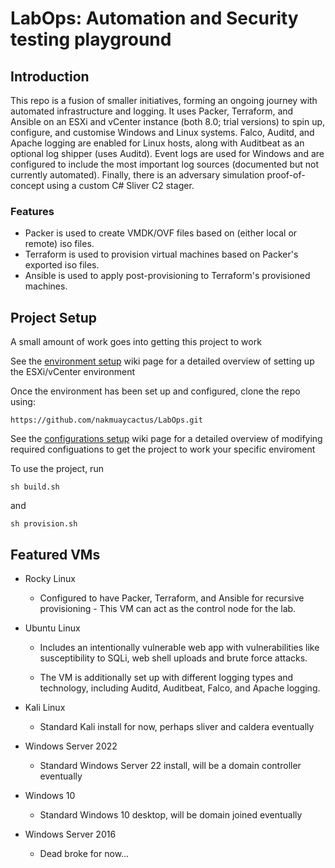 # LabOps: Automation and Security testing playground

## Introduction

This repo is a fusion of smaller initiatives, forming an ongoing journey with automated infrastructure and logging. It uses Packer, Terraform, and Ansible on an ESXi and vCenter instance (both 8.0; trial versions) to spin up, configure, and customise Windows and Linux systems. Falco, Auditd, and Apache logging are enabled for Linux hosts, along with Auditbeat as an optional log shipper (uses Auditd). Event logs are used for Windows and are configured to include the most important log sources (documented but not currently automated). Finally, there is an adversary simulation proof-of-concept using a custom C# Sliver C2 stager.

### Features

- Packer is used to create VMDK/OVF files based on (either local or remote) iso files.
- Terraform is used to provision virtual machines based on Packer's exported iso files.
- Ansible is used to apply post-provisioning to Terraform's provisioned machines.

## Project Setup

A small amount of work goes into getting this project to work

See the [environment setup](https://github.com/nakmuaycactus/LabOps/wiki/Environment-Setup) wiki page for a detailed overview of setting up the ESXi/vCenter environment

Once the environment has been set up and configured, clone the repo using:
    
    https://github.com/nakmuaycactus/LabOps.git

See the [configurations setup](https://github.com/nakmuaycactus/LabOps/wiki/Configuration-Setup) wiki page for a detailed overview of modifying required configuations to get the project to work your specific enviroment

To use the project, run 

    sh build.sh
    
and 

    sh provision.sh

## Featured VMs

* Rocky Linux

  * Configured to have Packer, Terraform, and Ansible for recursive provisioning - This VM can act as the control node for the lab.

* Ubuntu Linux

  * Includes an intentionally vulnerable web app with vulnerabilities like susceptibility to SQLi, web shell uploads and brute force attacks.

  * The VM is additionally set up with different logging types and technology, including Auditd, Auditbeat, Falco, and Apache logging.

* Kali Linux

  * Standard Kali install for now, perhaps sliver and caldera eventually

* Windows Server 2022

  * Standard Windows Server 22 install, will be a domain controller eventually

* Windows 10

  * Standard Windows 10 desktop, will be domain joined eventually

* Windows Server 2016

  * Dead broke for now...
